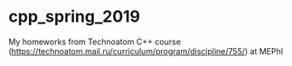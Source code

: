 # cpp_spring_2019
My homeworks from Technoatom C++ course (https://technoatom.mail.ru/curriculum/program/discipline/755/) at MEPhI
